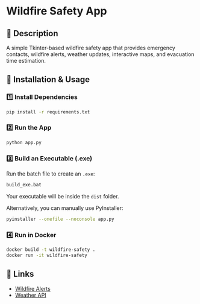 # Wildfire Safety App

## 📌 Description
A simple Tkinter-based wildfire safety app that provides emergency contacts, wildfire alerts, weather updates, interactive maps, and evacuation time estimation.

## 🚀 Installation & Usage

### **1️⃣ Install Dependencies**
```sh
pip install -r requirements.txt
```

### **2️⃣ Run the App**
```sh
python app.py
```

### **3️⃣ Build an Executable (.exe)**
Run the batch file to create an `.exe`:
```sh
build_exe.bat
```
Your executable will be inside the `dist` folder.

Alternatively, you can manually use PyInstaller:
```sh
pyinstaller --onefile --noconsole app.py
```

### **4️⃣ Run in Docker**
```sh
docker build -t wildfire-safety .
docker run -it wildfire-safety
```

## 🔗 Links
- [Wildfire Alerts](https://www.ontario.ca/page/forest-fires)
- [Weather API](https://openweathermap.org/)
